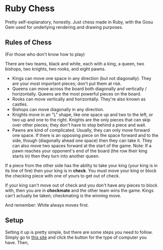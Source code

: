 # Ruby Chess

Pretty self-explanatory, honestly. Just chess made in Ruby, with the Gosu Gem used for underlying rendering and drawing purposes.

## Rules of Chess
(For those who don't know how to play)

There are two teams, black and white, each with a king, a queen, two bishops, two knights, two rooks, and eight pawns.

- Kings can move one space in any direction (but not diagonally). They are your most important pieces; don't put them at risk.
- Queens can move across the board both diagonally and vertically / horizontally. Queens are the most powerful pieces on the board.
- Rooks can move vertically and horizontally. They're also known as castles.
- Bishops can move diagonally in any direction.
- Knights move in an "L" shape, like one space up and two to the left, or two up and one to the right. Knights are the only pieces that can skip over other pieces; they don't have to stop behind a piece and wait.
- Pawns are kind of complicated. Usually, they can only move forward one space. If there is an opposing piece on the space forward and to the side, though (diagonally ahead one space) then they can take it. They can also move two spaces forward at the start of the game. Note: If a pawn reaches your opponent's end of the board (the row their king starts in) then they turn into another queen.

If a piece from the other side has the ability to take your king (your king is in its line of fire) then your king is in **check**. You must move your king or block the checking piece with one of yours to get out of check.

If your king can't move out of check and you don't have any pieces to block with, then you are in **checkmate** and the other team wins the game. Kings can't actually be taken; checkmating is the winning move.

And remember: White always moves first.

## Setup

Setting it up is pretty simple, but there are some steps you need to follow. Simply go to [this site](https://git-scm.com/downloads) and click the button for the type of computer you have. Then, 